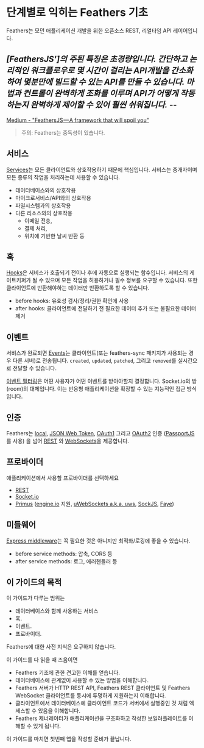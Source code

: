 # 단계별로 익히는 Feathers 기초

Feathers는 모던 애플리케이션 개발을 위한 오픈소스 REST, 리얼타임 API 레이어입니다.

*[FeathersJS']의 주된 특징은 초경량입니다.
간단하고 논리적인 워크플로우로 몇 시간이 걸리는 API개발을 간소화하여 몇분만에 빌드할 수 있는 API를 만들 수 있습니다.
마법과 컨트롤이 완벽하게 조화를 이루며 API가 어떻게 작동하는지 완벽하게 제어할 수 있어 훨씬 쉬워집니다.* --
--
[Medium - "FeathersJS — A framework that will spoil you"](https://medium.com/@codingfriend/feathersjs-a-framework-that-will-spoil-you-109525dfd35e#.8kf707x3k)

> 주의: Feathers는 중독성이 있습니다.

## 서비스

[Services](../../api/services.md)는 모든 클라이언트와 상호작용하기 때문에 핵심입니다.
서비스는 중개자이며 모든 종류의 작업을 처리하는데 사용할 수 있습니다.
- 데이터베이스와의 상호작용
- 마이크로서비스/API와의 상호작용
- 파일시스템과의 상호작용
- 다른 리소스와의 상호작용
    - 이메일 전송,
    - 결제 처리,
    - 위치에 기반한 날씨 반환 등
        
## 훅
        
[Hooks](../../api/hooks.md)은 서비스가 호출되기 전이나 후에 자동으로 실행되는 함수입니다.
서비스의 게이트키퍼가 될 수 있으며 모든 작업을 허용하거나 필수 정보를 요구할 수 있습니다.
또한 클라이언트에 반환해야하는 데이터만 반환하도록 할 수 있습니다.
- before hooks: 유효성 검사/정리/권한 확인에 사용
- after hooks: 클라이언트에 전달하기 전 필요한 데이터 추가 또는 불필요한 데이터 제거

## 이벤트

서비스가 완료되면 [Events](../../api/events.md)는 클라이언트(또는 feathers-sync 패키지가 사용되는 경우 다른 서버)로 전송됩니다.
`created`, `updated`, `patched`, 그리고 `removed`를 실시간으로 전달할 수 있습니다.
    
[이벤트 필터링](../../api/events.md#event-filtering)은 어떤 사용자가 어떤 이벤트를 받아야할지 결정합니다.
Socket.io의 방(room)의 대체입니다.
이는 반응형 애플리케이션을 확장할 수 있는 지능적인 접근 방식입니다.

## 인증

Feathers는 
[local](../../api/authentication/local.md),
[JSON Web Token](../../api/authentication/jwt.md),
[OAuth1](../../api/authentication/oauth1.md)
그리고 [OAuth2](../../api/authentication/oauth2.md) 인증
([PassportJS](https://github.com/jaredhanson/passport)를 사용)
을 넘어 [REST](https://en.wikipedia.org/wiki/Representational_state_transfer)
와 [WebSockets](https://en.wikipedia.org/wiki/websocket)을 제공합니다.

## 프로바이더

애플리케이션에서 사용할 프로바이더를 선택하세요
- [REST](https://en.wikipedia.org/wiki/Representational_state_transfer)
- [Socket.io](https://socket.io/)
- [Primus](https://github.com/primus/primus)
([engine.io](https://github.com/socketio/engine.io) 지원,
[uWebSockets a.k.a. uws](https://github.com/uWebSockets/uWebSockets),
[SockJS](https://github.com/sockjs/sockjs-node),
[Faye](https://faye.jcoglan.com/))
    
## 미들웨어
  
[Express middleware](https://expressjs.com/en/guide/using-middleware.html)는 꼭 필요한 것은 아니지만 최적화/로깅에 좋을 수 있습니다.
- before service methods: 압축, CORS 등
- after service methods: 로그, 에러핸들러 등
    
## 이 가이드의 목적

이 가이드가 다루는 범위는 
- 데이터베이스와 함께 사용하는 서비스
- 훅.
- 이벤트.
- 프로바이더.

Feathers에 대한 사전 지식은 요구하지 않습니다.

이 가이드를 다 읽을 때 즈음이면
- Feathers 기초에 관한 견고한 이해를 얻습니다.
- 데이터베이스에 관계없이 사용할 수 있는 방법을 이해합니다.
- Feathers 서버가 HTTP REST API, Feathers REST 클라이언트 및 Feathers WebSocket 클라이언트를 동시에 투명하게 지원하는지 이해합니다.
- 클라이언트에서 데이터베이스에 클라이언트 코드가 서버에서 실행중인 것 처럼 엑세스할 수 있음을 이해합니다.
- Feathers 제너레이터가 애플리케이션을 구조화하고 작성한 보일러플레이트를 이해할 수 있게 됩니다.

이 가이드를 마치면 첫번째 앱을 작성할 준비가 끝납니다.